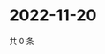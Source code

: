 # 2022-11-20

共 0 条

<!-- BEGIN WEIBO -->
<!-- 最后更新时间 Sun Nov 20 2022 23:15:35 GMT+0800 (China Standard Time) -->

<!-- END WEIBO -->
